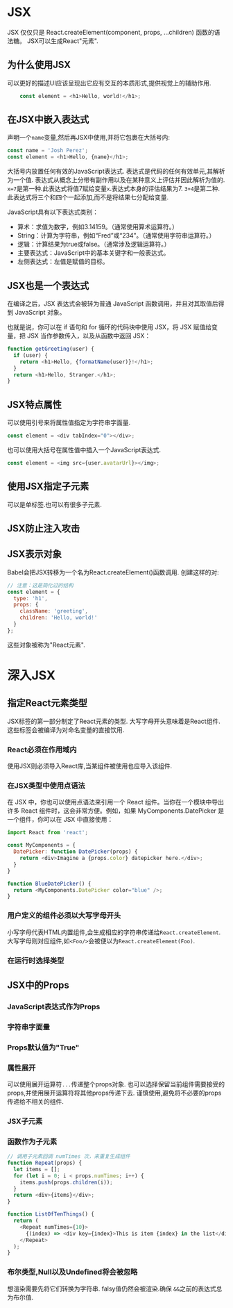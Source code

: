 # JSX
JSX 仅仅只是 React.createElement(component, props, ...children) 函数的语法糖。
JSX可以生成React"元素".
## 为什么使用JSX
可以更好的描述UI应该呈现出它应有交互的本质形式,提供视觉上的辅助作用.

```JavaScript
	const element = <h1>Hello, world!</h1>;
```
## 在JSX中嵌入表达式
声明一个`name`变量,然后再JSX中使用,并将它包裹在大括号内:
```JavaScript
const name = 'Josh Perez';
const element = <h1>Hello, {name}</h1>;
```
大括号内放置任何有效的JavaScript表达式.
表达式是代码的任何有效单元,其解析为一个值.
表达式从概念上分带有副作用以及在某种意义上评估并因此解析为值的.
`x=7`是第一种.此表达式将值7赋给变量`x`.表达式本身的评估结果为7.
`3+4`是第二种.此表达式将三个和四个一起添加,而不是将结果七分配给变量.

JavaScript具有以下表达式类别：
* 算术：求值为数字，例如3.14159。（通常使用算术运算符。）
* String：计算为字符串，例如“Fred”或“234”。（通常使用字符串运算符。）
* 逻辑：计算结果为true或false。（通常涉及逻辑运算符。）
* 主要表达式：JavaScript中的基本关键字和一般表达式。
* 左侧表达式：左值是赋值的目标。
## JSX也是一个表达式
在编译之后，JSX 表达式会被转为普通 JavaScript 函数调用，并且对其取值后得到 JavaScript 对象。

也就是说，你可以在 if 语句和 for 循环的代码块中使用 JSX，将 JSX 赋值给变量，把 JSX 当作参数传入，以及从函数中返回 JSX：
```JavaScript
function getGreeting(user) {
  if (user) {
    return <h1>Hello, {formatName(user)}!</h1>;
  }
  return <h1>Hello, Stranger.</h1>;
}
```
## JSX特点属性
可以使用引号来将属性值指定为字符串字面量.
```JavaScript
const element = <div tabIndex="0"></div>;
```
也可以使用大括号在属性值中插入一个JavaScript表达式.
```JavaScript
const element = <img src={user.avatarUrl}></img>;
```
## 使用JSX指定子元素
可以是单标签.也可以有很多子元素.
## JSX防止注入攻击
## JSX表示对象
Babel会把JSX转移为一个名为React.createElement()函数调用.
创建这样的对:
```JavaScript
// 注意：这是简化过的结构
const element = {
  type: 'h1',
  props: {
    className: 'greeting',
    children: 'Hello, world!'
  }
};
```
这些对象被称为"React元素".
# 深入JSX
## 指定React元素类型
JSX标签的第一部分制定了React元素的类型.
大写字母开头意味着是React组件.这些标签会被编译为对命名变量的直接饮用.
### React必须在作用域内
使用JSX则必须导入React库,当某组件被使用也应导入该组件.
### 在JSX类型中使用点语法
在 JSX 中，你也可以使用点语法来引用一个 React 组件。当你在一个模块中导出许多 React 组件时，这会非常方便。例如，如果 MyComponents.DatePicker 是一个组件，你可以在 JSX 中直接使用：
```JavaScript
import React from 'react';

const MyComponents = {
  DatePicker: function DatePicker(props) {
    return <div>Imagine a {props.color} datepicker here.</div>;
  }
}

function BlueDatePicker() {
  return <MyComponents.DatePicker color="blue" />;
}
```
### 用户定义的组件必须以大写字母开头
小写字母代表HTML内置组件,会生成相应的字符串传递给`React.createElement`.
大写字母则对应组件,如`<Foo/>`会被便以为`React.createElement(Foo)`.
### 在运行时选择类型
## JSX中的Props
### JavaScript表达式作为Props
### 字符串字面量
### Props默认值为"True"
### 属性展开
可以使用展开运算符`...`传递整个props对象.
也可以选择保留当前组件需要接受的props,并使用展开运算符将其他props传递下去.
谨慎使用,避免将不必要的props传递给不相关的组件.
### JSX子元素
### 函数作为子元素
```JavaScript
// 调用子元素回调 numTimes 次，来重复生成组件
function Repeat(props) {
  let items = [];
  for (let i = 0; i < props.numTimes; i++) {
    items.push(props.children(i));
  }
  return <div>{items}</div>;
}

function ListOfTenThings() {
  return (
    <Repeat numTimes={10}>
      {(index) => <div key={index}>This is item {index} in the list</div>}
    </Repeat>
  );
}
```
### 布尔类型,Null以及Undefined将会被忽略
想渲染需要先将它们转换为字符串.
falsy值仍然会被渲染.确保 `&&`之前的表达式总为布尔值.
```JavaScript
```
```JavaScript
```
